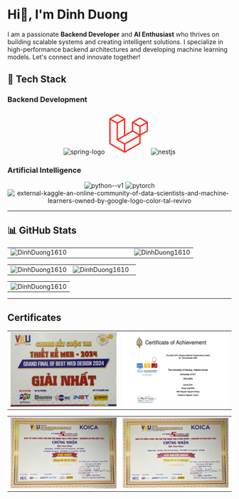 # Hi👋, I'm Dinh Duong 

I am a passionate **Backend Developer** and **AI Enthusiast** who thrives on building scalable systems and creating intelligent solutions. I specialize in high-performance backend architectures and developing machine learning models. Let's connect and innovate together!

## 🔧 Tech Stack

### **Backend Development**
<div align="center">
  <img width="96" height="96" src="https://img.icons8.com/color/96/spring-logo.png" alt="spring-logo"/>
  <img width="96" height="96" src="./images/laravel.png" alt="laravel"/>
  <img width="96" height="96" src="https://img.icons8.com/color/96/nestjs.png" alt="nestjs"/>
</div>

### **Artificial Intelligence**
<div align="center">
  <img width="96" height="96" src="https://img.icons8.com/color/96/python--v1.png" alt="python--v1"/>
  <img width="96" height="96" src="https://img.icons8.com/fluency/96/pytorch.png" alt="pytorch"/>
  <img width="96" height="96" src="https://img.icons8.com/external-tal-revivo-color-tal-revivo/96/external-kaggle-an-online-community-of-data-scientists-and-machine-learners-owned-by-google-logo-color-tal-revivo.png" alt="external-kaggle-an-online-community-of-data-scientists-and-machine-learners-owned-by-google-logo-color-tal-revivo"/>
</div>


---

## 📊 GitHub Stats
<table style="width:100%;">
  <tr>
    <td width="66.5%">
      <img src="http://github-profile-summary-cards.vercel.app/api/cards/profile-details?username=DinhDuong1610&theme=react" alt="DinhDuong1610" width="100%"/>
    </td>
    <td width="33.5%">
      <img src="http://github-profile-summary-cards.vercel.app/api/cards/repos-per-language?username=DinhDuong1610&theme=react" alt="DinhDuong1610" width="100%"/>
    </td>
  </tr>
</table>
<table style="width:100%;">
  <tr>
    <td width="48.5%">
     <img src="https://github-readme-stats.vercel.app/api?username=DinhDuong1610&theme=react&hide_border=true&show_icons=true" alt="DinhDuong1610" width="100%"/>
    </td>
    <td width="51.5%">
      <img src="https://github-readme-streak-stats.herokuapp.com/?user=DinhDuong1610&theme=react&hide_border=true&show_icons=true" alt="DinhDuong1610" width="100%"/>
    </td>
  </tr>
</table>
<table style="width:100%;">
  <tr>
    <td width="100%">
      <img src="https://github-readme-activity-graph.vercel.app/graph?username=DinhDuong1610&theme=react-dark" alt="DinhDuong1610" width="100%"/>
    </td>
  </tr>
</table>

---

## Certificates
<table style="width:100%;">
  <tr>
    <td width="50%">
      <img src="./images/bwd.jpg" alt="Best Web Design" width="100%"/>
    </td>
    <td width="50%">
      <img src="./images/ICPC.png" alt="ICPC" width="100%"/>
    </td>
  </tr>
</table>
<table style="width:100%;">
  <tr>
    <td width="50%">
     <img src="./images/ai-for-life.jpg" alt="AI for life" width="100%"/>
    </td>
    <td width="50%">
      <img src="./images/ai-challenge.jpg" alt="AI challenge" width="100%"/>
    </td>
  </tr>
</table>